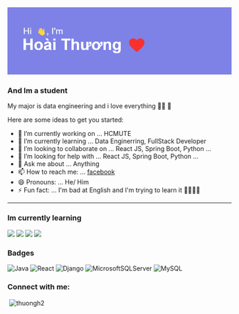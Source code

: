 <img src="./header.png"/>

### And Im a student

My major is data engineering
and i love everything 🤣🤣
👋

Here are some ideas to get you started:

- 🔭 I’m currently working on ... HCMUTE
- 🌱 I’m currently learning ... Data Enginerring, FullStack Developer
- 👯 I’m looking to collaborate on ... React JS, Spring Boot, Python ...
- 🤔 I’m looking for help with ... React JS, Spring Boot, Python ...
- 💬 Ask me about ... Anything
- 📫 How to reach me: ... <a href="https://www.facebook.com/thuong016/">facebook</a> 
- 😄 Pronouns: ... He/ Him
- ⚡ Fun fact: ... I'm bad at English and I'm trying to learn it 👨‍🔬👩‍🔬

<hr>

### Im currently learning

<img  src="https://camo.githubusercontent.com/ece04e9e6d8e7370a88024f41d544915e01ce71b5457326c08349cc282ccf2d4/68747470733a2f2f6d65646961332e67697068792e636f6d2f6d656469612f6c6e377a32655772696951416c6c6656636e2f323030772e77656270" /> <img src="https://camo.githubusercontent.com/a3ccfae79c559d3ff0c7ece89882c93bf278d01f0d2a1d908e19497630dca49d/68747470733a2f2f692e67697068792e636f6d2f6d656469612f4c4d7439363338644f38646674416a74636f2f3230302e77656270" /> <img src="https://camo.githubusercontent.com/cda2bff49eb0cd388393e08dd91cc3cf461f095e387d3fdcb8648ab0418010aa/68747470733a2f2f692e67697068792e636f6d2f6d656469612f654e41736a4f353574506267616f72376d612f323030772e77656270" /> <img src="https://camo.githubusercontent.com/0cad3f969b0946abd0e5f16e9ed1ff78a2495a40c2bb5c6414aefd4be76505aa/68747470733a2f2f692e67697068792e636f6d2f6d656469612f4b7a4a6b7a6a676766474e355079366e6b542f3230302e77656270" />

### Badges

![Java](https://img.shields.io/badge/java-%23ED8B00.svg?style=for-the-badge&logo=java&logoColor=white) ![React](https://img.shields.io/badge/react-%2320232a.svg?style=for-the-badge&logo=react&logoColor=%2361DAFB) ![Django](https://img.shields.io/badge/django-%23092E20.svg?style=for-the-badge&logo=django&logoColor=white) ![MicrosoftSQLServer](https://img.shields.io/badge/Microsoft%20SQL%20Sever-CC2927?style=for-the-badge&logo=microsoft%20sql%20server&logoColor=white) ![MySQL](https://img.shields.io/badge/mysql-%2300f.svg?style=for-the-badge&logo=mysql&logoColor=white)

<h3 align="left">Connect with me:</h3>
<p align="left">
</p>

<div >
   <p>&nbsp;<img align="center" src="https://github-readme-stats.vercel.app/api?username=thuongh2&show_icons=true&locale=en" alt="thuongh2" /></p>
</div>
